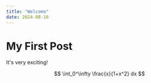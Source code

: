 ```yaml
---
title: "Welcome"
date: 2024-08-16
---
```

# My First Post
It's very exciting!

$$ \int_0^\infty \frac{x}{1+x^2} dx $$
